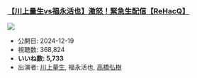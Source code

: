 ### [【川上量生vs福永活也】激怒！緊急生配信【ReHacQ】](https://www.youtube.com/watch?v=B4dT3i9oW9s)
[![](https://img.youtube.com/vi/B4dT3i9oW9s/sddefault.jpg)](https://www.youtube.com/watch?v=B4dT3i9oW9s)
-   公開日: 2024-12-19
-   視聴数: 368,824
-   **いいね数: 5,733**
-   出演者: [川上量生](/rehacq_fan/people/川上量生 "wikilink"), 福永活也, [高橋弘樹](/rehacq_fan/people/高橋弘樹 "wikilink")
